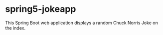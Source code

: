 # spring5-jokeapp
This Spring Boot web application displays a random Chuck Norris Joke on the index.
